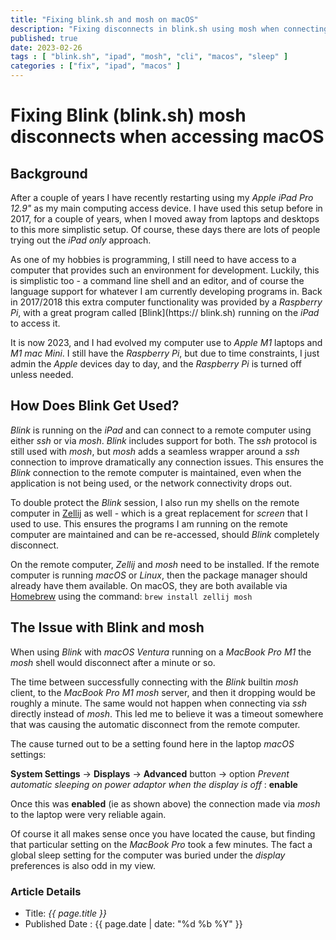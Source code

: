 ```yaml
---
title: "Fixing blink.sh and mosh on macOS"
description: "Fixing disconnects in blink.sh using mosh when connecting to macOS" 
published: true
date: 2023-02-26
tags : [ "blink.sh", "ipad", "mosh", "cli", "macos", "sleep" ]
categories : ["fix", "ipad", "macos" ]
---
```


# Fixing Blink (blink.sh) mosh disconnects when accessing macOS 

## Background

After a couple of years I have recently restarting using my *Apple iPad Pro
12.9"* as my main computing  access device. I have used this setup before in
2017, for a couple of years, when I moved away from  laptops and desktops to
this more simplistic setup. Of course, these days there are lots of people
trying out the *iPad only* approach.

As one of my hobbies is programming, I still need to have access to a computer
that provides such an  environment for development. Luckily, this is simplistic
too - a command line shell and an editor, and of course the  language support
for whatever I am currently developing programs in. Back in 2017/2018 this
extra computer functionality was provided by a  *Raspberry Pi*, with a great
program called [Blink](https:// blink.sh) running on the *iPad* to access it.

It is now 2023, and I had evolved my computer use to *Apple M1* laptops and
*M1 mac Mini*. I still have the  *Raspberry Pi*, but due to time constraints,
I just admin the *Apple* devices day to day, and the *Raspberry Pi* is turned 
off unless needed.

## How Does Blink Get Used?

*Blink* is running on the *iPad* and can connect to a remote computer using
either *ssh* or  via *mosh*. *Blink* includes support for both. The *ssh*
protocol is still used with *mosh*, but *mosh* adds a seamless wrapper  around
a *ssh* connection to improve dramatically any connection issues. This ensures
the  *Blink* connection to the remote computer is maintained, even when the
application is not being used, or the network connectivity drops out.

To double protect the *Blink* session, I also run my shells on the remote
computer in [Zellij](https://zellij.dev) as well - which is a great replacement
for *screen* that I used to use. This ensures the programs I am running on
the remote computer  are maintained and can be re-accessed, should *Blink*
completely disconnect.

On the remote computer, *Zellij* and *mosh* need to be installed. If the remote
computer is running *macOS* or *Linux*, then the package manager should already
have them available. On macOS, they are both available  via [Homebrew](https://brew.sh) 
using the command: `brew install zellij mosh`


## The Issue with Blink and mosh

When using *Blink* with *macOS Ventura* running on a *MacBook Pro M1* the
*mosh* shell would disconnect after a minute or so.

The time between successfully connecting with the *Blink* builtin *mosh*
client, to the *MacBook Pro M1* *mosh* server, and then it dropping would be
roughly a minute. The same would not happen when connecting via *ssh* directly
instead of *mosh*. This led me to believe it was a timeout somewhere that was
causing the automatic disconnect from the remote computer.

The cause turned out to be a setting found here in the laptop *macOS* settings:

**System Settings** -> **Displays** -> **Advanced** button -> option *Prevent automatic sleeping on power adaptor when the display is off* : **enable**

Once this was **enabled** (ie as shown above) the connection made via *mosh* to the laptop were very  reliable again.

Of course it all makes sense once you have located the cause, but finding that
particular setting on the *MacBook Pro* took a few minutes. The fact a global
sleep setting for the computer was buried under the *display* preferences is
also odd in my view.

### Article Details

- Title: _{{ page.title }}_
- Published Date : {{ page.date | date: "%d %b %Y" }}
